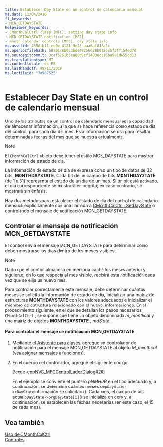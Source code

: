 ```yaml
---
title: Establecer Day State en un control de calendario mensual
ms.date: 11/04/2016
f1_keywords:
- MCN_GETDAYSTATE
helpviewer_keywords:
- CMonthCalCtrl class [MFC], setting day state info
- MCN_GETDAYSTATE notification [MFC]
- month calendar controls [MFC], day state info
ms.assetid: 435d1b11-ec0e-4121-9e25-aaa6af812a3c
ms.openlocfilehash: b8a91c8b0c3bdef9256628b9226c5f3ff154ed7d
ms.sourcegitcommit: 3caf5261b3ea80d9cf14038c116ba981d655cd13
ms.translationtype: MT
ms.contentlocale: es-ES
ms.lasthandoff: 09/11/2019
ms.locfileid: "70907525"
---
```

# <a name="setting-the-day-state-of-a-month-calendar-control"></a>Establecer Day State en un control de calendario mensual

Uno de los atributos de un control de calendario mensual es la capacidad de almacenar información, a la que se hace referencia como estado de día del control, para cada día del mes. Esta información se usa para resaltar determinadas fechas del mes que se muestra actualmente.

> [!NOTE]
>  El `CMonthCalCtrl` objeto debe tener el estilo MCS_DAYSTATE para mostrar información de estado de día.

La información de estado de día se expresa como un tipo de datos de 32 bits, **MONTHDAYSTATE**. Cada bit de un campo de bits **MONTHDAYSTATE** (de 1 a 31) representa el estado de un día de un mes. Si un bit está activado, el día correspondiente se mostrará en negrita; en caso contrario, se mostrará sin énfasis.

Hay dos métodos para establecer el estado de día del control de calendario mensual: explícitamente con una llamada a [CMonthCalCtrl:: SetDayState](../mfc/reference/cmonthcalctrl-class.md#setdaystate) o controlando el mensaje de notificación MCN_GETDAYSTATE.

## <a name="handling-the-mcn_getdaystate-notification-message"></a>Controlar el mensaje de notificación MCN_GETDAYSTATE

El control envía el mensaje MCN_GETDAYSTATE para determinar cómo deben mostrarse los días dentro de los meses visibles.

> [!NOTE]
>  Dado que el control almacena en memoria caché los meses anterior y siguiente, en lo que respecta al mes visible, recibirá esta notificación cada vez que se elija un nuevo mes.

Para controlar correctamente este mensaje, debe determinar cuántos meses se solicita la información de estado de día, inicializar una matriz de estructuras **MONTHDAYSTATE** con los valores adecuados e inicializar el miembro de estructura relacionado con el nuevo. informaciones. En el procedimiento siguiente, en el que se detallan los pasos necesarios `CMonthCalCtrl` , se supone que tiene un objeto denominado *m_monthcal* y una matriz de objetos **MONTHDAYSTATE** , *mdState*.

#### <a name="to-handle-the-mcn_getdaystate-notification-message"></a>Para controlar el mensaje de notificación MCN_GETDAYSTATE

1. Mediante el [Asistente para clases](reference/mfc-class-wizard.md), agregue un controlador de notificación para el mensaje MCN_GETDAYSTATE al objeto *M_monthcal* (vea [asignar mensajes a funciones](../mfc/reference/mapping-messages-to-functions.md)).

1. En el cuerpo del controlador, agregue el siguiente código:

   [!code-cpp[NVC_MFCControlLadenDialog#26](../mfc/codesnippet/cpp/setting-the-day-state-of-a-month-calendar-control_1.cpp)]

   En el ejemplo se convierte el puntero *pNMHDR* en el tipo adecuado y, a continuación, se determina cuántos meses de`pDayState->cDayState`información se solicitan (). Cada mes, el campo de bits actual`pDayState->prgDayState[i]`() se inicializa en cero y, a continuación, se establecen las fechas necesarias (en este caso, el 15 de cada mes).

## <a name="see-also"></a>Vea también

[Uso de CMonthCalCtrl](../mfc/using-cmonthcalctrl.md)<br/>
[Controles](../mfc/controls-mfc.md)
